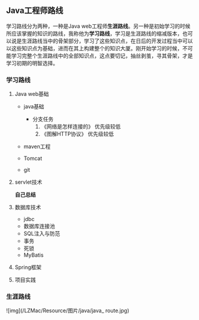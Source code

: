 ## 			Java工程师路线

学习路线分为两种，一种是Java web工程师**生涯路线**。另一种是初始学习的时候所应该掌握的知识的路线，我称他为**学习路线**，学习是生涯路线的缩减版本，也可以说是生涯路线当中的骨架部分，学习了这些知识点，在日后的开发过程当中可以以这些知识点为基础，进而在其上构建整个的知识大厦。刚开始学习的时候，不可能学习完整个生涯路线中的全部知识点，这点要切记，抽丝剥茧，寻其骨架，才是学习初期的明智选择。

### 学习路线

1. Java web基础

   * java基础
     * 分支任务
       1. 《网络是怎样连接的》 优先级较低
       2. 《图解HTTP协议》  优先级较低

   * maven工程

   * Tomcat

   * git

2. servlet技术

   **自己总结**

3. 数据库技术

   * jdbc
   * 数据库连接池
   * SQL注入与防范
   * 事务
   * 死锁
   * MyBatis

4. Spring框架

5. 项目实践

### 生涯路线

![img](/LZMac/Resource/图片/java/java_ route.jpg)
